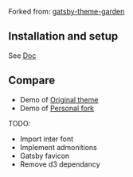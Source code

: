 Forked from: [gatsby-theme-garden](https://github.com/mathieudutour/gatsby-digital-garden/tree/master/packages/gatsby-theme-garden)

## Installation and setup

See [Doc](https://github.com/ibnishak/digital-garden/blob/main/readme.md)

## Compare

- Demo of [Original theme](https://mathieudutour.github.io/gatsby-digital-garden/)
- Demo of [Personal fork](https://ibnishak.github.io/digital-garden/)

TODO:

- Import inter font
- Implement admonitions
- Gatsby favicon
- Remove d3 dependancy
